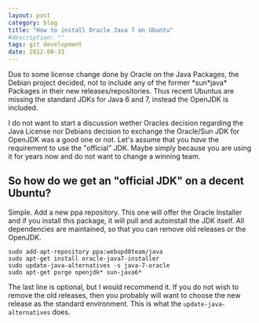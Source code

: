 ```yaml
---
layout: post
category: blog
title: "How to install Oracle Java 7 on Ubuntu"
#description: ""
tags: git development
date: 2012-08-31
---
```



Due to some license change done by Oracle on the Java Packages,
the Debian project decided, not to include any of the former
\*sun\*java\* Packages in their new releases/repositories. Thus
recent Ubuntus are missing the standard JDKs for Java 6 and 7,
instead the OpenJDK is included.

I do not want to start a discussion wether Oracles decision
regarding the Java License nor Debians decision to exchange the
Oracle/Sun JDK for OpenJDK was a good one or not. Let's assume
that you _have_ the requirement to use the "official" JDK.
Maybe simply because you are using it for years now and do not
want to change a winning team.

## So how do we get an "official JDK" on a decent Ubuntu?

Simple. Add a new ppa repository. This one will offer the
Oracle Installer and if you install this package, it will pull
and autoinstall the JDK itself. All dependencies are maintained,
so that you can remove old releases or the OpenJDK.

```shell
sudo add-apt-repository ppa:webupd8team/java
sudo apt-get install oracle-java7-installer
sudo update-java-alternatives -s java-7-oracle
sudo apt-get purge openjdk* sun-java6*
```

The last line is optional, but I would recommend it. If you
do not wish to remove the old releases, then you probably will
want to choose the new release as the standard environment. This
is what the `update-java-alternatives` does.
